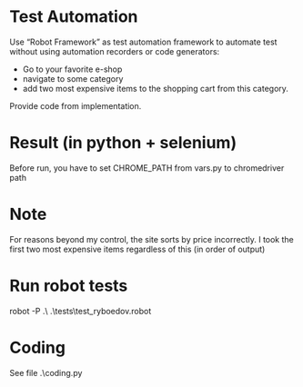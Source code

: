 # Test Automation
Use “Robot Framework” as test automation framework to automate test without using automation recorders or code generators:
- Go to your favorite e-shop
- navigate to some category
- add two most expensive items to the shopping cart from this category.

Provide code from implementation.

# Result (in python + selenium)
Before run, you have to set CHROME_PATH from vars.py to chromedriver path

# Note
For reasons beyond my control, the site sorts by price incorrectly.
I took the first two most expensive items regardless of this (in order of output)

# Run robot tests
robot -P .\ .\tests\test_ryboedov.robot

# Coding
See file .\coding.py
